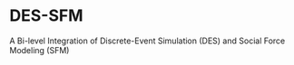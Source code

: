# DES-SFM
A Bi-level Integration of Discrete-Event Simulation (DES) and Social Force Modeling (SFM)
